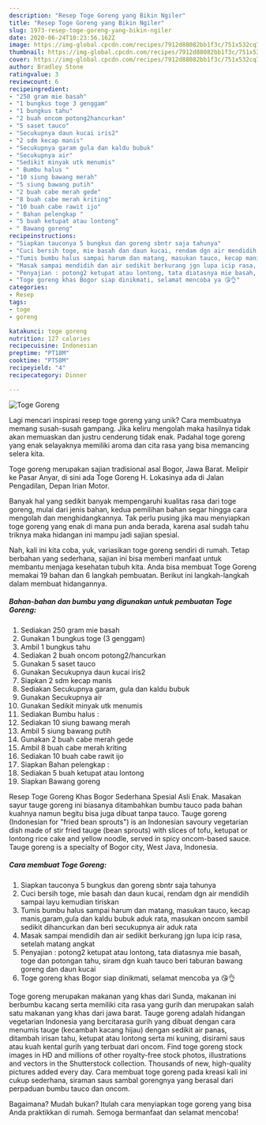 ```yaml
---
description: "Resep Toge Goreng yang Bikin Ngiler"
title: "Resep Toge Goreng yang Bikin Ngiler"
slug: 1973-resep-toge-goreng-yang-bikin-ngiler
date: 2020-06-24T10:23:56.162Z
image: https://img-global.cpcdn.com/recipes/7912d88082bb1f3c/751x532cq70/toge-goreng-foto-resep-utama.jpg
thumbnail: https://img-global.cpcdn.com/recipes/7912d88082bb1f3c/751x532cq70/toge-goreng-foto-resep-utama.jpg
cover: https://img-global.cpcdn.com/recipes/7912d88082bb1f3c/751x532cq70/toge-goreng-foto-resep-utama.jpg
author: Bradley Stone
ratingvalue: 3
reviewcount: 6
recipeingredient:
- "250 gram mie basah"
- "1 bungkus toge 3 genggam"
- "1 bungkus tahu"
- "2 buah oncom potong2hancurkan"
- "5 saset tauco"
- "Secukupnya daun kucai iris2"
- "2 sdm kecap manis"
- "Secukupnya garam gula dan kaldu bubuk"
- "Secukupnya air"
- "Sedikit minyak utk menumis"
- " Bumbu halus "
- "10 siung bawang merah"
- "5 siung bawang putih"
- "2 buah cabe merah gede"
- "8 buah cabe merah kriting"
- "10 buah cabe rawit ijo"
- " Bahan pelengkap "
- "5 buah ketupat atau lontong"
- " Bawang goreng"
recipeinstructions:
- "Siapkan tauconya 5 bungkus dan goreng sbntr saja tahunya"
- "Cuci bersih toge, mie basah dan daun kucai, rendam dgn air mendidih sampai layu kemudian tiriskan"
- "Tumis bumbu halus sampai harum dan matang, masukan tauco, kecap manis,garam,gula dan kaldu bubuk aduk rata, masukan oncom sambil sedikit dihancurkan dan beri secukupnya air aduk rata"
- "Masak sampai mendidih dan air sedikit berkurang jgn lupa icip rasa, setelah matang angkat"
- "Penyajian : potong2 ketupat atau lontong, tata diatasnya mie basah, toge dan potongan tahu, siram dgn kuah tauco beri taburan bawang goreng dan daun kucai"
- "Toge goreng khas Bogor siap dinikmati, selamat mencoba ya 😘👌"
categories:
- Resep
tags:
- toge
- goreng

katakunci: toge goreng 
nutrition: 127 calories
recipecuisine: Indonesian
preptime: "PT18M"
cooktime: "PT58M"
recipeyield: "4"
recipecategory: Dinner

---
```



![Toge Goreng](https://img-global.cpcdn.com/recipes/7912d88082bb1f3c/751x532cq70/toge-goreng-foto-resep-utama.jpg)

Lagi mencari inspirasi resep toge goreng yang unik? Cara membuatnya memang susah-susah gampang. Jika keliru mengolah maka hasilnya tidak akan memuaskan dan justru cenderung tidak enak. Padahal toge goreng yang enak selayaknya memiliki aroma dan cita rasa yang bisa memancing selera kita.

Toge goreng merupakan sajian tradisional asal Bogor, Jawa Barat. Melipir ke Pasar Anyar, di sini ada Toge Goreng H. Lokasinya ada di Jalan Pengadilan, Depan Irian Motor.

Banyak hal yang sedikit banyak mempengaruhi kualitas rasa dari toge goreng, mulai dari jenis bahan, kedua pemilihan bahan segar hingga cara mengolah dan menghidangkannya. Tak perlu pusing jika mau menyiapkan toge goreng yang enak di mana pun anda berada, karena asal sudah tahu triknya maka hidangan ini mampu jadi sajian spesial.


Nah, kali ini kita coba, yuk, variasikan toge goreng sendiri di rumah. Tetap berbahan yang sederhana, sajian ini bisa memberi manfaat untuk membantu menjaga kesehatan tubuh kita. Anda bisa membuat Toge Goreng memakai 19 bahan dan 6 langkah pembuatan. Berikut ini langkah-langkah dalam membuat hidangannya.

<!--inarticleads1-->

##### Bahan-bahan dan bumbu yang digunakan untuk pembuatan Toge Goreng:

1. Sediakan 250 gram mie basah
1. Gunakan 1 bungkus toge (3 genggam)
1. Ambil 1 bungkus tahu
1. Sediakan 2 buah oncom potong2/hancurkan
1. Gunakan 5 saset tauco
1. Gunakan Secukupnya daun kucai iris2
1. Siapkan 2 sdm kecap manis
1. Sediakan Secukupnya garam, gula dan kaldu bubuk
1. Gunakan Secukupnya air
1. Gunakan Sedikit minyak utk menumis
1. Sediakan  Bumbu halus :
1. Sediakan 10 siung bawang merah
1. Ambil 5 siung bawang putih
1. Gunakan 2 buah cabe merah gede
1. Ambil 8 buah cabe merah kriting
1. Sediakan 10 buah cabe rawit ijo
1. Siapkan  Bahan pelengkap :
1. Sediakan 5 buah ketupat atau lontong
1. Siapkan  Bawang goreng


Resep Toge Goreng Khas Bogor Sederhana Spesial Asli Enak. Masakan sayur tauge goreng ini biasanya ditambahkan bumbu tauco pada bahan kuahnya namun begitu bisa juga dibuat tanpa tauco. Tauge goreng (Indonesian for &#34;fried bean sprouts&#34;) is an Indonesian savoury vegetarian dish made of stir fried tauge (bean sprouts) with slices of tofu, ketupat or lontong rice cake and yellow noodle, served in spicy oncom-based sauce. Tauge goreng is a specialty of Bogor city, West Java, Indonesia. 

<!--inarticleads2-->

##### Cara membuat Toge Goreng:

1. Siapkan tauconya 5 bungkus dan goreng sbntr saja tahunya
1. Cuci bersih toge, mie basah dan daun kucai, rendam dgn air mendidih sampai layu kemudian tiriskan
1. Tumis bumbu halus sampai harum dan matang, masukan tauco, kecap manis,garam,gula dan kaldu bubuk aduk rata, masukan oncom sambil sedikit dihancurkan dan beri secukupnya air aduk rata
1. Masak sampai mendidih dan air sedikit berkurang jgn lupa icip rasa, setelah matang angkat
1. Penyajian : potong2 ketupat atau lontong, tata diatasnya mie basah, toge dan potongan tahu, siram dgn kuah tauco beri taburan bawang goreng dan daun kucai
1. Toge goreng khas Bogor siap dinikmati, selamat mencoba ya 😘👌


Toge goreng merupakan makanan yang khas dari Sunda, makanan ini berbumbu kacang serta memiliki cita rasa yang gurih dan merupakan salah satu makanan yang khas dari jawa barat. Tauge goreng adalah hidangan vegetarian Indonesia yang bercitarasa gurih yang dibuat dengan cara menumis tauge (kecambah kacang hijau) dengan sedikit air panas, ditambah irisan tahu, ketupat atau lontong serta mi kuning, disirami saus atau kuah kental gurih yang terbuat dari oncom. Find toge goreng stock images in HD and millions of other royalty-free stock photos, illustrations and vectors in the Shutterstock collection. Thousands of new, high-quality pictures added every day. Cara membuat toge goreng pada kreasi kali ini cukup sederhana, siraman saus sambal gorengnya yang berasal dari perpaduan bumbu tauco dan oncom. 

Bagaimana? Mudah bukan? Itulah cara menyiapkan toge goreng yang bisa Anda praktikkan di rumah. Semoga bermanfaat dan selamat mencoba!
